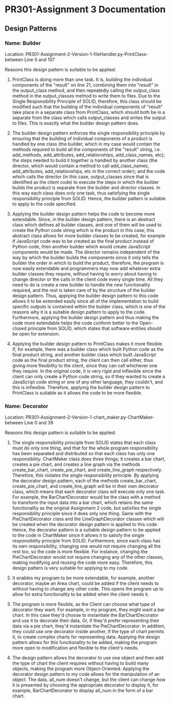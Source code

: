 # PR301-Assignment 3 Documentation

## Design Patterns

### Name: Builder

Location: PR301-Assignment-2-Version-1-fileHandler.py-PrintClass-between Line 0 and 107

Reasons this design pattern is suitable to be applied: 

1. PrintClass is doing more than one task. It is, building the individual components of the "result" on line 21, combining them into "result" in the output_class method, and then repeatedly calling the output_class method in the output_classes method to write them to files. Due to the Single Responsibility Principle of SOLID, therefore, this class should be modified such that the building of the individual components of "result" take place in a separate class from PrintClass, which should both be in a separate from the class which calls output_classes and writes the output to files. This is exactly what the builder design pattern does.

 2. The builder design pattern enforces the single responsibility principle by ensuring that the building of individual components of a product is handled by one class (the builder, which in my case would contain the methods required to build all the components of the "result" string, i.e. add_methods, add_attributes, add_relationships, add_class_names, etc); the steps needed to build it together is handled by another class (the director, which would contain a method to call add_class_names, add_attributes, add_relationships, etc in the correct order); and the code which calls the director (in this case, output_classes since that is identified as the client code) to execute the steps in which the builder builds the product is separate from the builder and director classes. In this way each class does only one task, thus satisfying the single responsibility principle from SOLID. Hence, the builder pattern is suitable to apply to the code specified. 

3. Applying the builder design pattern helps the code to become more extendable. Since, in the builder design pattern, there is an abstract class which defines all builder classes, and one of them will be used to create the Python code string which is the product in this case; this abstract class allows for more builder classes to be created, for example if JavaScript code was to be created as the final product instead of Python code, then another builder which would create JavaScript components would be made. The director remains independent of the way by which the builder builds the components since it only tells the builder the order in which to build the product, therefore, the program is now easily extendable and programmers may now add whatever extra builder classes they require, without having to worry about having to change director or the calls in the client code every single time. All they need to do is create a new builder to handle the new functionality required, and the rest is taken care of by the structure of the builder design pattern. Thus, applying the builder design pattern to this code allows it to be extended easily since all of the implementation to build specific outputs is contained within the builder class, which is one of the reasons why it is a suitable design pattern to apply to the code. Furthermore, applying the builder design pattern and thus making the code more extendable helps the code conform better to the Open-closed principle from SOLID, which states that software entities should be open for extension. 

4. Applying the builder design pattern to PrintClass makes it more flexible. If, for example, there was a builder class which built Python code as the final product string, and another builder class which built JavaScript code as the final product string, the client can then call either, thus giving more flexibility to the client, since they can call whichever one they require. In the original code, it is very rigid and inflexible since the client can only create a Python code string, so if they wanted to create a JavaScript code string or one of any other language, they couldn't, and this is inflexible. Therefore, applying the builder design pattern to PrintClass is suitable as it allows the code to be more flexible. 

### Name: Decorator

Location: PR301-Assignment-2-Version-1-chart_maker.py-ChartMaker-between Line 0 and 39

Reasons this design pattern is suitable to be applied: 

1. The single responsibility principle from SOLID states that each class must do only one thing, and that for the whole program responsibility has been separated and distributed so that each class has only one responsibility. ChartMaker class does three things; it creates a bar chart, creates a pie chart, and creates a line graph via the methods create_bar_chart, create_pie_chart, and create_line_graph respectively. Therefore, this violates the single responsibility principle. By applying the decorator design pattern, each of the methods create_bar_chart, create_pie_chart, and create_line_graph will be in their own decorator class, which means that each decorator class will execute only one task. For example, the BarChartDecorator would be the class with a method to transform the input data into a bar chart, which retains the same functionality as the original Assignment 2 code, but satisfies the single responsibility principle since it does only one thing. Same with the PieChartDecorator class and the LineGraphDecorator classes which will be created when the decorator design pattern is applied to this code. Hence, the decorator pattern is a suitable design pattern to be applied to the code in ChartMaker since it allows it to satisfy the single responsibility principle from SOLID. Furthermore, since each class has its own responsibility, changing one would not require changing all the rest too, so the code is more flexible. For instance, changing the PieChartDecorator would not require changing any of the other classes, making modifying and reusing the code more easy. Therefore, this design pattern is very suitable for applying to my code. 

2. It enables my program to be more extendable, for example, another decorator, maybe an Area chart, could be added if the client needs to without having to change any other code. This opens the program up to allow for extra functionality to be added when the client needs it. 

3. The program is more flexible, as the Client can choose what type of decorator they want. For example, in my program, they might want a bar chart. In this case they'd choose to instantiate the BarChartDecorator and use it to decorate their data. Or, if they'd prefer representing their data via a pie chart, they'd instantiate the PieChartDecorator. In addition, they could use one decorator inside another, if the type of chart permits it, to create complex charts for representing data. Applying the design pattern allows for this functionality to be added, making the program more open to modification and flexible to the client's needs. 

4. The design pattern allows the decorator to use one object and then add the type of chart the client requires without having to build many objects, making the program more Object-Oriented. Applying the decorator design pattern to my code allows for the manipulation of an object. The data, all_num doesn't change, but the client can change how it is presented by choosing the appropriate decorator to display it, for example, BarChartDecorator to display all_num in the form of a bar chart. 


